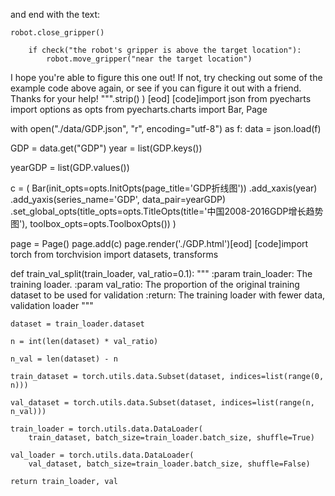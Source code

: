 

and end with the text:

```
robot.close_gripper()

    if check("the robot's gripper is above the target location"):
        robot.move_gripper("near the target location")
```

I hope you're able to figure this one out! If not, try checking out some of the example code above again, or see if you can figure it out with a friend. Thanks for your help!
""".strip()
    )
[eod] [code]import json
from pyecharts import options as opts
from pyecharts.charts import Bar, Page

with open("./data/GDP.json", "r", encoding="utf-8") as f:
    data = json.load(f)
    
GDP = data.get("GDP")
year = list(GDP.keys())

yearGDP = list(GDP.values())


c = (
    Bar(init_opts=opts.InitOpts(page_title='GDP折线图'))
    .add_xaxis(year)
    .add_yaxis(series_name='GDP', data_pair=yearGDP)
    .set_global_opts(title_opts=opts.TitleOpts(title='中国2008-2016GDP增长趋势图'), toolbox_opts=opts.ToolboxOpts())
)

page = Page()
page.add(c)
page.render('./GDP.html')[eod] [code]import torch
from torchvision import datasets, transforms


def train_val_split(train_loader, val_ratio=0.1):
    """
    :param train_loader: The training loader.
    :param val_ratio: The proportion of the original training dataset to be used for validation
    :return: The training loader with fewer data, validation loader
    """

    dataset = train_loader.dataset

    n = int(len(dataset) * val_ratio)

    n_val = len(dataset) - n

    train_dataset = torch.utils.data.Subset(dataset, indices=list(range(0, n)))

    val_dataset = torch.utils.data.Subset(dataset, indices=list(range(n, n_val)))

    train_loader = torch.utils.data.DataLoader(
        train_dataset, batch_size=train_loader.batch_size, shuffle=True)

    val_loader = torch.utils.data.DataLoader(
        val_dataset, batch_size=train_loader.batch_size, shuffle=False)

    return train_loader, val